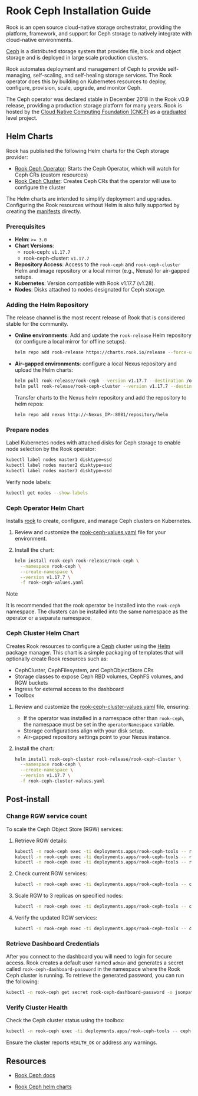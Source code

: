 # Rook Ceph Installation Guide

Rook is an open source cloud-native storage orchestrator, providing the platform, framework, and support for Ceph storage to natively integrate with cloud-native environments.

[Ceph](https://ceph.com/) is a distributed storage system that provides file, block and object storage and is deployed in large scale production clusters.

Rook automates deployment and management of Ceph to provide self-managing, self-scaling, and self-healing storage services. The Rook operator does this by building on Kubernetes resources to deploy, configure, provision, scale, upgrade, and monitor Ceph.

The Ceph operator was declared stable in December 2018 in the Rook v0.9 release, providing a production storage platform for many years. Rook is hosted by the [Cloud Native Computing Foundation (CNCF)](https://www.cncf.io/) as a [graduated](https://www.cncf.io/announcements/2020/10/07/cloud-native-computing-foundation-announces-rook-graduation/) level project.

## Helm Charts

Rook has published the following Helm charts for the Ceph storage provider:

- [Rook Ceph Operator](https://rook.io/docs/rook/latest-release/Helm-Charts/operator-chart/): Starts the Ceph Operator, which will watch for Ceph CRs (custom resources)
- [Rook Ceph Cluster](https://rook.io/docs/rook/latest-release/Helm-Charts/ceph-cluster-chart/): Creates Ceph CRs that the operator will use to configure the cluster

The Helm charts are intended to simplify deployment and upgrades. Configuring the Rook resources without Helm is also fully supported by creating the [manifests](https://github.com/rook/rook/tree/release-1.17/deploy/examples) directly.

### Prerequisites

- **Helm**: `>= 3.0`
- **Chart Versions**:
  - rook-ceph: `v1.17.7`
  - rook-ceph-cluster: `v1.17.7`
- **Repository Access**: Access to the `rook-ceph` and `rook-ceph-cluster` Helm and image repository or a local mirror (e.g., Nexus) for air-gapped setups.
- **Kubernetes**: Version compatible with Rook v1.17.7 (v1.28).
- **Nodes**: Disks attached to nodes designated for Ceph storage.

### Adding the Helm Repository

The release channel is the most recent release of Rook that is considered stable for the community.

- **Online environments**: Add and update the `rook-release` Helm repository (or configure a local mirror for offline setups).

  ```bash
  helm repo add rook-release https://charts.rook.io/release --force-update
  ```

- **Air-gapped environments**: configure a local Nexus repository and upload the Helm charts:

  ```bash
  helm pull rook-release/rook-ceph --version v1.17.7 --destination /opt/helm-charts
  helm pull rook-release/rook-ceph-cluster --version v1.17.7 --destination /opt/helm-charts
  ```

  Transfer charts to the Nexus helm repository and add the repository to helm repos:

  ```bash
  helm repo add nexus http://<Nexus_IP>:8081/repository/helm
  ```

### Prepare nodes

Label Kubernetes nodes with attached disks for Ceph storage to enable node selection by the Rook operator:

```bash
kubectl label nodes master1 disktype=ssd
kubectl label nodes master2 disktype=ssd
kubectl label nodes master3 disktype=ssd
```

Verify node labels:

```bash
kubectl get nodes --show-labels
```

### Ceph Operator Helm Chart

Installs [rook](https://github.com/rook/rook) to create, configure, and manage Ceph clusters on Kubernetes.

1. Review and customize the [rook-ceph-values.yaml](./rook-ceph-values.yaml) file for your environment.
1. Install the chart:

   ```bash
   helm install rook-ceph rook-release/rook-ceph \
     --namespace rook-ceph \
     --create-namespace \
     --version v1.17.7 \
     -f rook-ceph-values.yaml
   ```

> [!NOTE]
> It is recommended that the rook operator be installed into the `rook-ceph` namespace. The clusters can be installed into the same namespace as the operator or a separate namespace.

### Ceph Cluster Helm Chart

Creates Rook resources to configure a [Ceph](https://ceph.io/en/) cluster using the [Helm](https://helm.sh/) package manager. This chart is a simple packaging of templates that will optionally create Rook resources such as:

- CephCluster, CephFilesystem, and CephObjectStore CRs
- Storage classes to expose Ceph RBD volumes, CephFS volumes, and RGW buckets
- Ingress for external access to the dashboard
- Toolbox

1. Review and customize the [rook-ceph-cluster-values.yaml](./rook-ceph-cluster-values.yaml) file, ensuring:
   - If the operator was installed in a namespace other than `rook-ceph`, the namespace must be set in the `operatorNamespace` variable.
   - Storage configurations align with your disk setup.
   - Air-gapped repository settings point to your Nexus instance.
1. Install the chart:

   ```bash
   helm install rook-ceph-cluster rook-release/rook-ceph-cluster \
     --namespace rook-ceph \
     --create-namespace \
     --version v1.17.7 \
     -f rook-ceph-cluster-values.yaml
   ```

## Post-install

### Change RGW service count

To scale the Ceph Object Store (RGW) services:

1. Retrieve RGW details:

   ```bash
   kubectl -n rook-ceph exec -ti deployments.apps/rook-ceph-tools -- radosgw-admin realm list
   kubectl -n rook-ceph exec -ti deployments.apps/rook-ceph-tools -- radosgw-admin zonegroup list
   kubectl -n rook-ceph exec -ti deployments.apps/rook-ceph-tools -- radosgw-admin zone list
   ```

1. Check current RGW services:

   ```bash
   kubectl -n rook-ceph exec -ti deployments.apps/rook-ceph-tools -- ceph orch ps --daemon-type rgw
   ```

1. Scale RGW to 3 replicas on specified nodes:

   ```bash
   kubectl -n rook-ceph exec -ti deployments.apps/rook-ceph-tools -- ceph orch apply rgw ceph-objectstore --realm=ceph-objectstore --zone=ceph-objectstore --zonegroup=ceph-objectstore --placement="3 master1 master2 master3"
   ```

1. Verify the updated RGW services:

   ```bash
   kubectl -n rook-ceph exec -ti deployments.apps/rook-ceph-tools -- ceph orch ps --daemon-type rgw
   ```

### Retrieve Dashboard Credentials

After you connect to the dashboard you will need to login for secure access. Rook creates a default user named `admin` and generates a secret called `rook-ceph-dashboard-password` in the namespace where the Rook Ceph cluster is running. To retrieve the generated password, you can run the following:

```bash
kubectl -n rook-ceph get secret rook-ceph-dashboard-password -o jsonpath="{['data']['password']}" | base64 --decode && echo
```

### Verify Cluster Health

Check the Ceph cluster status using the toolbox:

```bash
kubectl -n rook-ceph exec -ti deployments.apps/rook-ceph-tools -- ceph status
```

Ensure the cluster reports `HEALTH_OK` or address any warnings.

## Resources

- [Rook Ceph docs](https://rook.io/docs/rook/latest-release/Getting-Started/intro/)

- [Rook Ceph helm charts](https://rook.io/docs/rook/latest-release/Helm-Charts/helm-charts/)
